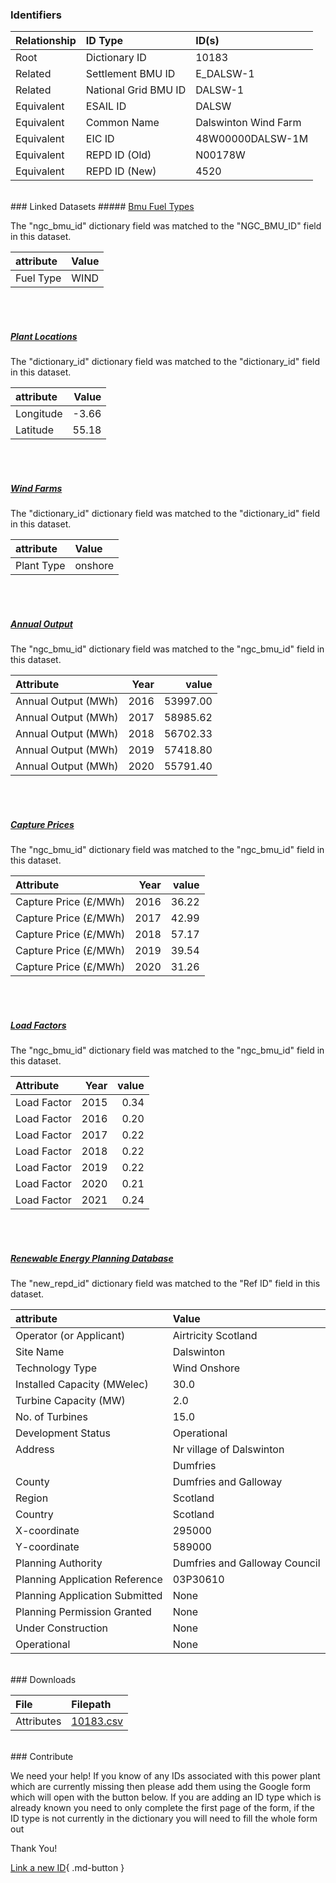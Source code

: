 ### Identifiers

| Relationship   | ID Type              | ID(s)                |
|:---------------|:---------------------|:---------------------|
| Root           | Dictionary ID        | 10183                |
| Related        | Settlement BMU ID    | E_DALSW-1            |
| Related        | National Grid BMU ID | DALSW-1              |
| Equivalent     | ESAIL ID             | DALSW                |
| Equivalent     | Common Name          | Dalswinton Wind Farm |
| Equivalent     | EIC ID               | 48W00000DALSW-1M     |
| Equivalent     | REPD ID (Old)        | N00178W              |
| Equivalent     | REPD ID (New)        | 4520                 |

<br>
### Linked Datasets
##### <a href="https://osuked.github.io/Power-Station-Dictionary/datasets/bmu-fuel-types">Bmu Fuel Types</a>



The "ngc_bmu_id" dictionary field was matched to the "NGC_BMU_ID" field in this dataset.

| attribute   | Value   |
|:------------|:--------|
| Fuel Type   | WIND    |

<br><br>
##### <a href="https://osuked.github.io/Power-Station-Dictionary/datasets/plant-locations">Plant Locations</a>



The "dictionary_id" dictionary field was matched to the "dictionary_id" field in this dataset.

| attribute   |   Value |
|:------------|--------:|
| Longitude   |   -3.66 |
| Latitude    |   55.18 |

<br><br>
##### <a href="https://osuked.github.io/Power-Station-Dictionary/datasets/wind-farms">Wind Farms</a>



The "dictionary_id" dictionary field was matched to the "dictionary_id" field in this dataset.

| attribute   | Value   |
|:------------|:--------|
| Plant Type  | onshore |

<br><br>
##### <a href="https://osuked.github.io/Power-Station-Dictionary/datasets/annual-output">Annual Output</a>



The "ngc_bmu_id" dictionary field was matched to the "ngc_bmu_id" field in this dataset.

| Attribute           |   Year |    value |
|:--------------------|-------:|---------:|
| Annual Output (MWh) |   2016 | 53997.00 |
| Annual Output (MWh) |   2017 | 58985.62 |
| Annual Output (MWh) |   2018 | 56702.33 |
| Annual Output (MWh) |   2019 | 57418.80 |
| Annual Output (MWh) |   2020 | 55791.40 |

<br><br>
##### <a href="https://osuked.github.io/Power-Station-Dictionary/datasets/capture-prices">Capture Prices</a>



The "ngc_bmu_id" dictionary field was matched to the "ngc_bmu_id" field in this dataset.

| Attribute             |   Year |   value |
|:----------------------|-------:|--------:|
| Capture Price (£/MWh) |   2016 |   36.22 |
| Capture Price (£/MWh) |   2017 |   42.99 |
| Capture Price (£/MWh) |   2018 |   57.17 |
| Capture Price (£/MWh) |   2019 |   39.54 |
| Capture Price (£/MWh) |   2020 |   31.26 |

<br><br>
##### <a href="https://osuked.github.io/Power-Station-Dictionary/datasets/load-factors">Load Factors</a>



The "ngc_bmu_id" dictionary field was matched to the "ngc_bmu_id" field in this dataset.

| Attribute   |   Year |   value |
|:------------|-------:|--------:|
| Load Factor |   2015 |    0.34 |
| Load Factor |   2016 |    0.20 |
| Load Factor |   2017 |    0.22 |
| Load Factor |   2018 |    0.22 |
| Load Factor |   2019 |    0.22 |
| Load Factor |   2020 |    0.21 |
| Load Factor |   2021 |    0.24 |

<br><br>
##### <a href="https://osuked.github.io/Power-Station-Dictionary/datasets/renewable-energy-planning-database">Renewable Energy Planning Database</a>



The "new_repd_id" dictionary field was matched to the "Ref ID" field in this dataset.

| attribute                      | Value                         |
|:-------------------------------|:------------------------------|
| Operator (or Applicant)        | Airtricity Scotland           |
| Site Name                      | Dalswinton                    |
| Technology Type                | Wind Onshore                  |
| Installed Capacity (MWelec)    | 30.0                          |
| Turbine Capacity (MW)          | 2.0                           |
| No. of Turbines                | 15.0                          |
| Development Status             | Operational                   |
| Address                        | Nr village of Dalswinton      |
|                                | Dumfries                      |
| County                         | Dumfries and Galloway         |
| Region                         | Scotland                      |
| Country                        | Scotland                      |
| X-coordinate                   | 295000                        |
| Y-coordinate                   | 589000                        |
| Planning Authority             | Dumfries and Galloway Council |
| Planning Application Reference | 03P30610                      |
| Planning Application Submitted | None                          |
| Planning Permission Granted    | None                          |
| Under Construction             | None                          |
| Operational                    | None                          |


<br>
### Downloads


| File       | Filepath                                                                              |
|:-----------|:--------------------------------------------------------------------------------------|
| Attributes | [10183.csv](https://osuked.github.io/Power-Station-Dictionary/object_attrs/10183.csv) |


<br>
### Contribute

We need your help! If you know of any IDs associated with this power plant which are currently missing then please add them using the Google form which will open with the button below. If you are adding an ID type which is already known you need to only complete the first page of the form, if the ID type is not currently in the dictionary you will need to fill the whole form out

Thank You!

[Link a new ID](https://docs.google.com/forms/d/e/1FAIpQLSc5jRsQ7NgiLLXbwo9PUdwTQyuqbRwThltG56-o6NVSe7E_nw/viewform?usp=pp_url&entry.251912331=10183){ .md-button }